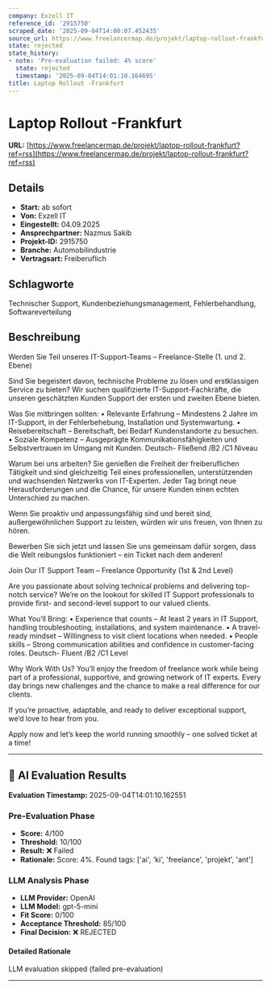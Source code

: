 ```yaml
---
company: Exzell IT
reference_id: '2915750'
scraped_date: '2025-09-04T14:00:07.452435'
source_url: https://www.freelancermap.de/projekt/laptop-rollout-frankfurt?ref=rss
state: rejected
state_history:
- note: 'Pre-evaluation failed: 4% score'
  state: rejected
  timestamp: '2025-09-04T14:01:10.164695'
title: Laptop Rollout -Frankfurt
---
```



# Laptop Rollout -Frankfurt
**URL:** [https://www.freelancermap.de/projekt/laptop-rollout-frankfurt?ref=rss](https://www.freelancermap.de/projekt/laptop-rollout-frankfurt?ref=rss)
## Details
- **Start:** ab sofort
- **Von:** Exzell IT
- **Eingestellt:** 04.09.2025
- **Ansprechpartner:** Nazmus Sakib
- **Projekt-ID:** 2915750
- **Branche:** Automobilindustrie
- **Vertragsart:** Freiberuflich

## Schlagworte
Technischer Support, Kundenbeziehungsmanagement, Fehlerbehandlung, Softwareverteilung

## Beschreibung
Werden Sie Teil unseres IT-Support-Teams – Freelance-Stelle (1. und 2. Ebene)

Sind Sie begeistert davon, technische Probleme zu lösen und erstklassigen Service zu bieten?
Wir suchen qualifizierte IT-Support-Fachkräfte, die unseren geschätzten Kunden Support der ersten und zweiten Ebene bieten.

Was Sie mitbringen sollten:
• Relevante Erfahrung – Mindestens 2 Jahre im IT-Support, in der Fehlerbehebung, Installation und Systemwartung.
• Reisebereitschaft – Bereitschaft, bei Bedarf Kundenstandorte zu besuchen.
• Soziale Kompetenz – Ausgeprägte Kommunikationsfähigkeiten und Selbstvertrauen im Umgang mit Kunden.
Deutsch- Fließend /B2 /C1 Niveau

Warum bei uns arbeiten?
Sie genießen die Freiheit der freiberuflichen Tätigkeit und sind gleichzeitig Teil eines professionellen, unterstützenden und wachsenden Netzwerks von IT-Experten. Jeder Tag bringt neue Herausforderungen und die Chance, für unsere Kunden einen echten Unterschied zu machen.

Wenn Sie proaktiv und anpassungsfähig sind und bereit sind, außergewöhnlichen Support zu leisten, würden wir uns freuen, von Ihnen zu hören.

Bewerben Sie sich jetzt und lassen Sie uns gemeinsam dafür sorgen, dass die Welt reibungslos funktioniert – ein Ticket nach dem anderen!

Join Our IT Support Team – Freelance Opportunity (1st & 2nd Level)

Are you passionate about solving technical problems and delivering top-notch service?
We’re on the lookout for skilled IT Support professionals to provide first- and second-level support to our valued clients.

What You’ll Bring:
• Experience that counts – At least 2 years in IT Support, handling troubleshooting, installations, and system maintenance.
• A travel-ready mindset – Willingness to visit client locations when needed.
• People skills – Strong communication abilities and confidence in customer-facing roles.
Deutsch- Fluent /B2 /C1 Level

Why Work With Us?
You’ll enjoy the freedom of freelance work while being part of a professional, supportive, and growing network of IT experts. Every day brings new challenges and the chance to make a real difference for our clients.

If you’re proactive, adaptable, and ready to deliver exceptional support, we’d love to hear from you.

Apply now and let’s keep the world running smoothly – one solved ticket at a time!

---

## 🤖 AI Evaluation Results

**Evaluation Timestamp:** 2025-09-04T14:01:10.162551

### Pre-Evaluation Phase
- **Score:** 4/100
- **Threshold:** 10/100
- **Result:** ❌ Failed
- **Rationale:** Score: 4%. Found tags: ['ai', 'ki', 'freelance', 'projekt', 'ant']

### LLM Analysis Phase
- **LLM Provider:** OpenAI
- **LLM Model:** gpt-5-mini
- **Fit Score:** 0/100
- **Acceptance Threshold:** 85/100
- **Final Decision:** ❌ REJECTED

#### Detailed Rationale
LLM evaluation skipped (failed pre-evaluation)

---
